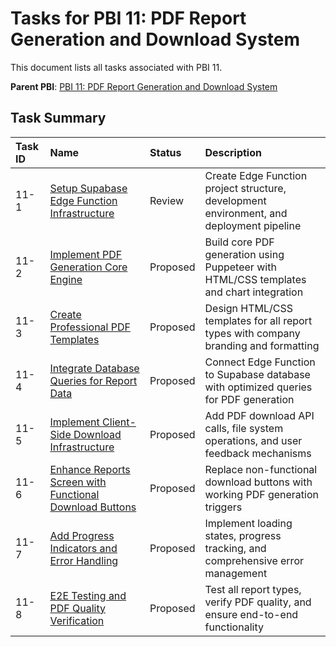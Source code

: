 # Tasks for PBI 11: PDF Report Generation and Download System

This document lists all tasks associated with PBI 11.

**Parent PBI**: [PBI 11: PDF Report Generation and Download System](mdc:prd.md)

## Task Summary

| Task ID | Name | Status | Description |
| :--- | :--- | :---- | :--- |
| 11-1 | [Setup Supabase Edge Function Infrastructure](mdc:11-1.md) | Review | Create Edge Function project structure, development environment, and deployment pipeline |
| 11-2 | [Implement PDF Generation Core Engine](mdc:11-2.md) | Proposed | Build core PDF generation using Puppeteer with HTML/CSS templates and chart integration |
| 11-3 | [Create Professional PDF Templates](mdc:11-3.md) | Proposed | Design HTML/CSS templates for all report types with company branding and formatting |
| 11-4 | [Integrate Database Queries for Report Data](mdc:11-4.md) | Proposed | Connect Edge Function to Supabase database with optimized queries for PDF generation |
| 11-5 | [Implement Client-Side Download Infrastructure](mdc:11-5.md) | Proposed | Add PDF download API calls, file system operations, and user feedback mechanisms |
| 11-6 | [Enhance Reports Screen with Functional Download Buttons](mdc:11-6.md) | Proposed | Replace non-functional download buttons with working PDF generation triggers |
| 11-7 | [Add Progress Indicators and Error Handling](mdc:11-7.md) | Proposed | Implement loading states, progress tracking, and comprehensive error management |
| 11-8 | [E2E Testing and PDF Quality Verification](mdc:11-8.md) | Proposed | Test all report types, verify PDF quality, and ensure end-to-end functionality | 